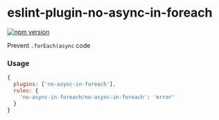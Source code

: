 # eslint-plugin-no-async-in-foreach

[![npm version](https://badge.fury.io/js/eslint-plugin-no-async-in-foreach.svg)](https://badge.fury.io/js/eslint-plugin-no-async-in-foreach)

Prevent `.forEach(async` code

### Usage

```js
{
  plugins: ['no-async-in-foreach'],
  rules: {
    'no-async-in-foreach/no-async-in-foreach': 'error'
  }
}
```
